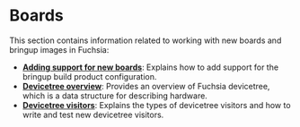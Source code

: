 # Boards

This section contains information related to working with new boards and
bringup images in Fuchsia:

- [**Adding support for new boards**][adding-support-for-new-boards]:
  Explains how to add support for the bringup build product configuration.
- [**Devicetree overview**][devicetree-overview]: Provides an overview of
  Fuchsia devicetree, which is a data structure for describing hardware.
- [**Devicetree visitors**][devicetree-visitors]: Explains the types of
  devicetree visitors and how to write and test new devicetree visitors.

<!-- Reference links -->

[adding-support-for-new-boards]: /docs/development/boards/bringup.md
[devicetree-overview]: /docs/development/boards/devicetree-overview.md
[devicetree-visitors]: /docs/development/boards/devicetree-visitors.md
